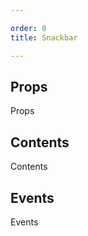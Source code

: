 ```yaml
---

order: 0
title: Snackbar

---
```

 
## Props
 
Props
 
## Contents
 
Contents
 
## Events
 
Events
 
